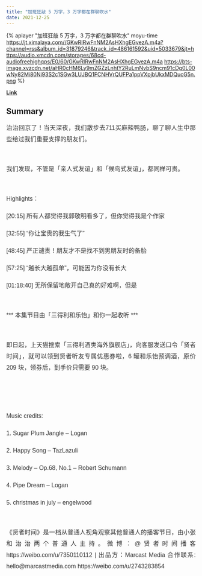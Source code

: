 ```yaml
---
title: "加班狂敲 5 万字，3 万字都在群聊吹水"
date: 2021-12-25
---
```


{% aplayer "加班狂敲 5 万字，3 万字都在群聊吹水" moyu-time  https://jt.ximalaya.com//GKwRIRwFnNM2AsHXhgEGvezA.m4a?channel=rss&album_id=31879246&track_id=486161592&uid=5033679&jt=https://audio.xmcdn.com/storages/68cd-audiofreehighqps/E0/60/GKwRIRwFnNM2AsHXhgEGvezA.m4a https://bts-image.xyzcdn.net/aHR0cHM6Ly9mZGZzLnhtY2RuLmNvbS9ncm91cDg0L00wNy82Mi80Ni93S2c1SGw3LUJBQ1FCNHVrQUFPa1ppVXpjbUkxMDQucG5n.png %}

**[Link](https://www.xiaoyuzhoufm.com/episode/61c71527d0b9dedb116ca07b)**

## Summary
<p style="color: #333333; font-weight: normal; font-size: 16px; line-height: 30px; font-family: Helvetica, Arial, sans-serif; text-align: justify;">治治回京了！当天深夜，我们散步去711买麻辣鸭肠，聊了聊人生中那些给过我们重要支撑的朋友们。</p><span><br /></span><p style="color: #333333; font-weight: normal; font-size: 16px; line-height: 30px; font-family: Helvetica, Arial, sans-serif; text-align: justify;">我们发现，不管是「亲人式友谊」和「候鸟式友谊」，都同样可贵。</p><span><br /></span><p style="color: #333333; font-weight: normal; font-size: 16px; line-height: 30px; font-family: Helvetica, Arial, sans-serif; text-align: justify;">Highlights：</p><p style="color: #333333; font-weight: normal; font-size: 16px; line-height: 30px; font-family: Helvetica, Arial, sans-serif; text-align: justify;">[20:15] 所有人都觉得我郭敬明看多了，但你觉得我是个作家</p><p style="color: #333333; font-weight: normal; font-size: 16px; line-height: 30px; font-family: Helvetica, Arial, sans-serif; text-align: justify;">[32:55] “你让宝贵的我生气了”</p><p style="color: #333333; font-weight: normal; font-size: 16px; line-height: 30px; font-family: Helvetica, Arial, sans-serif; text-align: justify;">[48:45] 严正谴责！朋友才不是找不到男朋友时的备胎</p><p style="color: #333333; font-weight: normal; font-size: 16px; line-height: 30px; font-family: Helvetica, Arial, sans-serif; text-align: justify;">[57:25] “越长大越孤单”，可能因为你没有长大</p><p style="color: #333333; font-weight: normal; font-size: 16px; line-height: 30px; font-family: Helvetica, Arial, sans-serif; text-align: justify;">[01:18:40] 无所保留地敞开自己真的好难啊，但是</p><span><br /></span><p style="color: #333333; font-weight: normal; font-size: 16px; line-height: 30px; font-family: Helvetica, Arial, sans-serif; text-align: justify;">*** 本集节目由「三得利和乐怡」和你一起收听 ***</p><span><br /></span><p style="color: #333333; font-weight: normal; font-size: 16px; line-height: 30px; font-family: Helvetica,Arial,sans-serif; text-align: justify;">即日起，上天猫搜索「三得利酒类海外旗舰店」，向客服发送口令「贤者时间」，就可以领到贤者听友专属优惠券啦，6 罐和乐怡预调酒，原价 209 块，领券后，到手价只需要 90 块。</p><span><br /></span><p style="color: #333333; font-weight: normal; font-size: 16px; line-height: 30px; font-family: Helvetica,Arial,sans-serif; text-align: justify;"><img alt="" src="http://imagev2.xmcdn.com/storages/acc6-audiofreehighqps/27/78/GMCoOScFnNHrAAaA7gEGvV3K.png!op_type=4&amp;device_type=ios&amp;upload_type=attachment&amp;name=mobile_large" /><br /></p><span><br /></span><p style="color: #333333; font-weight: normal; font-size: 16px; line-height: 30px; font-family: Helvetica, Arial, sans-serif; text-align: justify;">Music credits:</p><p style="color: #333333; font-weight: normal; font-size: 16px; line-height: 30px; font-family: Helvetica, Arial, sans-serif; text-align: justify;">1. Sugar Plum Jangle – Logan</p><p style="color: #333333; font-weight: normal; font-size: 16px; line-height: 30px; font-family: Helvetica, Arial, sans-serif; text-align: justify;">2. Happy Song – TazLazuli</p><p style="color: #333333; font-weight: normal; font-size: 16px; line-height: 30px; font-family: Helvetica, Arial, sans-serif; text-align: justify;">3. Melody – Op.68, No.1 – Robert Schumann</p><p style="color: #333333; font-weight: normal; font-size: 16px; line-height: 30px; font-family: Helvetica, Arial, sans-serif; text-align: justify;">4. Pipe Dream – Logan</p><p style="color: #333333; font-weight: normal; font-size: 16px; line-height: 30px; font-family: Helvetica, Arial, sans-serif; text-align: justify;">5. christmas in july – engelwood</p><span><br /></span><p style="color: #333333; font-weight: normal; font-size: 16px; line-height: 30px; font-family: Helvetica, Arial, sans-serif; text-align: justify;">《贤者时间》是一档从普通人视角观察其他普通人的播客节目，由小张和治治两个普通人主持。微博：@贤者时间播客 https://weibo.com/u/7350110112 | 出品方：Marcast Media 合作联系: hello@marcastmedia.com https://weibo.com/u/2743283854</p>
    